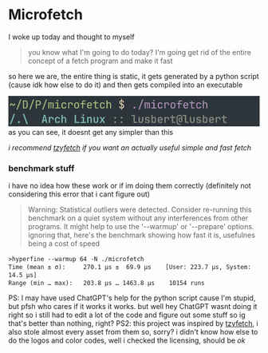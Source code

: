 # Microfetch
I woke up today and thought to myself

> you know what I'm going to do today? I'm going get rid of the entire concept of a fetch program and make it fast

so here we are, the entire thing is static, it gets generated by a python script (cause idk how else to do it)
and then gets compiled into an executable

<img src="screenshots/example.png" />
as you can see, it doesnt get any simpler than this

*i recommend [tzyfetch](https://github.com/cappsyco/tzyfetch) if you want an actually useful simple and fast fetch*

### benchmark stuff
i have no idea how these work or if im doing them correctly (definitely not considering this error that i cant figure out)
>Warning: Statistical outliers were detected. Consider re-running this benchmark on a quiet system without any interferences from other programs. It might help to use the '--warmup' or '--prepare' options.
ignoring that, here's the benchmark showing how fast it is, usefulnes being a cost of speed
```
>hyperfine --warmup 64 -N ./microfetch
Time (mean ± σ):     270.1 µs ±  69.9 µs    [User: 223.7 µs, System: 14.5 µs]
Range (min … max):   203.8 µs … 1463.8 µs    10154 runs
```

PS: I may have used ChatGPT's help for the python script cause I'm stupid, but pfsh who cares if it works it works.
but well hey ChatGPT wasnt doing it right so i still had to edit a lot of the code and figure out some stuff so ig that's better than nothing, right?
PS2: this project was inspired by [tzyfetch](https://github.com/cappsyco/tzyfetch), i also stole almost every asset from them so, sorry?
i didn't know how else to do the logos and color codes, well i checked the licensing, should be *ok*
